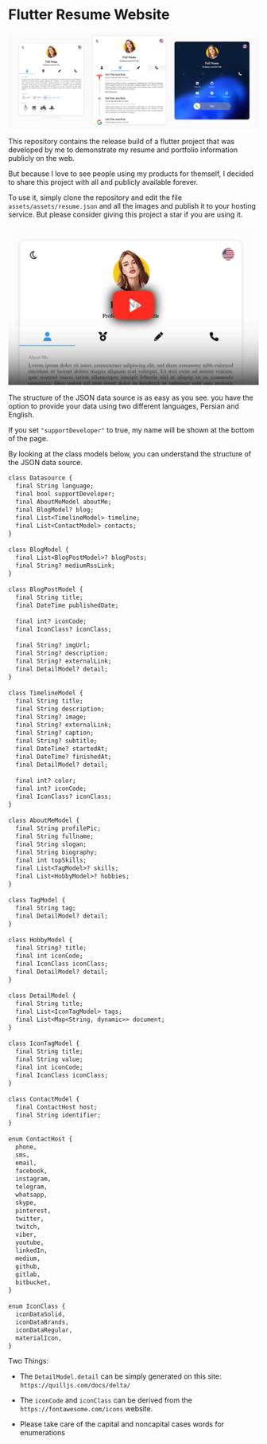 # Flutter Resume Website
![alt text](readme/cover.jpg "Cover")

This repository contains the release build of a flutter project that was developed by me to demonstrate my resume and portfolio information publicly on the web.

But because I love to see people using my products for themself, I decided to share this project with all and publicly available forever.

To use it, simply clone the repository and edit the file `assets/assets/resume.json` and all the images and publish it to your hosting service. But please consider giving this project a star if you are using it.

[![The demostration video](readme/demo.jpg)](https://youtube.com/shorts/LzlUg5g0p2g?feature=share)

The structure of the JSON data source is as easy as you see. you have the option to provide your data using two different languages, Persian and English.

If you set `"supportDeveloper"` to true, my name will be shown at the bottom of the page.

By looking at the class models below, you can understand the structure of the JSON data source.

```
class Datasource {
  final String language;
  final bool supportDeveloper;
  final AboutMeModel aboutMe;
  final BlogModel? blog;
  final List<TimelineModel> timeline;
  final List<ContactModel> contacts;
}

class BlogModel {
  final List<BlogPostModel>? blogPosts;
  final String? mediumRssLink;
}

class BlogPostModel {
  final String title;
  final DateTime publishedDate;

  final int? iconCode;
  final IconClass? iconClass;

  final String? imgUrl;
  final String? description;
  final String? externalLink;
  final DetailModel? detail;
}

class TimelineModel {
  final String title;
  final String description;
  final String? image;
  final String? externalLink;
  final String? caption;
  final String? subtitle;
  final DateTime? startedAt;
  final DateTime? finishedAt;
  final DetailModel? detail;

  final int? color;
  final int? iconCode;
  final IconClass? iconClass;
}

class AboutMeModel {
  final String profilePic;
  final String fullname;
  final String slogan;
  final String biography;
  final int topSkills;
  final List<TagModel>? skills;
  final List<HobbyModel>? hobbies;
}

class TagModel {
  final String tag;
  final DetailModel? detail;
}

class HobbyModel {
  final String? title;
  final int iconCode;
  final IconClass iconClass;
  final DetailModel? detail;
}

class DetailModel {
  final String title;
  final List<IconTagModel> tags;
  final List<Map<String, dynamic>> document;
}

class IconTagModel {
  final String title;
  final String value;
  final int iconCode;
  final IconClass iconClass;
}

class ContactModel {
  final ContactHost host;
  final String identifier;
}

enum ContactHost {
  phone,
  sms,
  email,
  facebook,
  instagram,
  telegram,
  whatsapp,
  skype,
  pinterest,
  twitter,
  twitch,
  viber,
  youtube,
  linkedIn,
  medium,
  github,
  gitlab,
  bitbucket,
}

enum IconClass {
  iconDataSolid,
  iconDataBrands,
  iconDataRegular,
  materialIcon,
}

```

Two Things:

* The `DetailModel.detail` can be simply generated on this site: `https://quilljs.com/docs/delta/`

* The `iconCode` and `iconClass` can be derived from the `https://fontawesome.com/icons` website.

* Please take care of the capital and noncapital cases words for enumerations